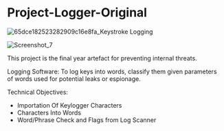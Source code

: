 # Project-Logger-Original


![65dce182523282909c16e8fa_Keystroke Logging](https://github.com/Abdurr224/Project-Logger-Original/assets/166424757/08ad5145-bb55-4d34-af34-f089e4a17bfc)

![Screenshot_7](https://github.com/Abdurr224/Project-Logger-Original/assets/166424757/ff0cb6ac-fb22-41e8-ac33-1c3efbcebd8e)

This project is the final year artefact for preventing internal threats.

Logging Software: To log keys into words, classify them given parameters of words used for potential leaks or espionage. 

Technical Objectives:
- Importation Of Keylogger Characters
- Characters Into Words
- Word/Phrase Check and Flags from Log Scanner



